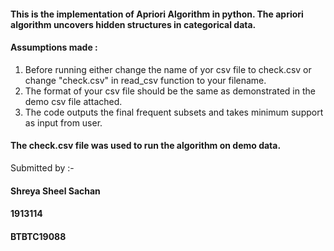 #### This is the implementation of Apriori Algorithm in python. The apriori algorithm uncovers hidden structures in categorical data.

#### Assumptions made :
 1. Before running either change the name of yor csv file to check.csv or change "check.csv" in read_csv function to your filename.
 2. The format of your csv file should be the same as demonstrated in the demo csv file attached.
 3. The code outputs the final frequent subsets and takes minimum support as input from  user.
 
#### The check.csv file was used to run the algorithm on demo data.

Submitted by :-
#### Shreya Sheel Sachan 
#### 1913114 
#### BTBTC19088
